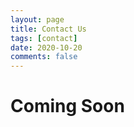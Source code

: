 ```yaml
---
layout: page
title: Contact Us
tags: [contact]
date: 2020-10-20
comments: false
---
```


# Coming Soon

